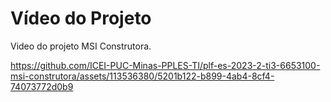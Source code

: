 # Vídeo do Projeto

Video do projeto MSI Construtora.



https://github.com/ICEI-PUC-Minas-PPLES-TI/plf-es-2023-2-ti3-6653100-msi-construtora/assets/113536380/5201b122-b899-4ab4-8cf4-74073772d0b9

